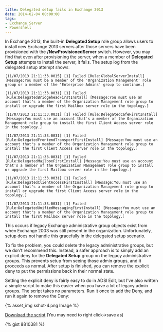 ```yaml
---
title: Delegated setup fails in Exchange 2013
date: 2014-02-04 00:00:00
tags:
- Exchange Server
- Powershell
---
```


In Exchange 2013, the built-in **Delegated Setup** role group allows users to install new Exchange 2013 servers after those servers have been provisioned with the **/NewProvisionedServer** switch. However, you may find that even after provisioning the server, when a member of **Delegated Setup** attempts to install the server, it fails. The setup log from the delegated setup attempt shows:

```
[11/07/2013 21:11:33.0015] [1] Failed [Rule:GlobalServerInstall] [Message:You must be a member of the 'Organization Management' role group or a member of the 'Enterprise Admins' group to continue.]

[11/07/2013 21:11:33.0031] [1] Failed [Rule:DelegatedBridgeheadFirstInstall] [Message:You must use an account that's a member of the Organization Management role group to install or upgrade the first Mailbox server role in the topology.]

[11/07/2013 21:11:33.0031] [1] Failed [Rule:DelegatedCafeFirstInstall] [Message:You must use an account that's a member of the Organization Management role group to install the first Client Access server role in the topology.]

[11/07/2013 21:11:33.0031] [1] Failed [Rule:DelegatedFrontendTransportFirstInstall] [Message:You must use an account that's a member of the Organization Management role group to install the first Client Access server role in the topology.]

[11/07/2013 21:11:33.0031] [1] Failed [Rule:DelegatedMailboxFirstInstall] [Message:You must use an account that's a member of the Organization Management role group to install or upgrade the first Mailbox server role in the topology.]

[11/07/2013 21:11:33.0031] [1] Failed [Rule:DelegatedClientAccessFirstInstall] [Message:You must use an account that's a member of the Organization Management role group to install or upgrade the first Client Access server role in the topology.]

[11/07/2013 21:11:33.0031] [1] Failed [Rule:DelegatedUnifiedMessagingFirstInstall] [Message:You must use an account that's a member of the Organization Management role group to install the first Mailbox server role in the topology.]
```

This occurs if legacy Exchange administrative group objects exist from when Exchange 2003 was still present in the organization. Unfortunately, setup does not handle this gracefully in the delegated setup scenario.

To fix the problem, you could delete the legacy administrative groups, but we don't recommend this. Instead, a safer approach is to simply add an explicit deny for the **Delegated Setup** group on the legacy administrative groups. This prevents setup from seeing those admin groups, and it proceeds as normal. After setup is finished, you can remove the explicit deny to put the permissions back in their normal state.

Setting the explicit deny is fairly easy to do in ADSI Edit, but I've also written a simple script to make this easier when you have a lot of legacy admin groups. The script takes no parameters. Run it once to add the Deny, and run it again to remove the Deny:

{% asset_img sshot-4.png Image %}

[Download the script](https://gist.github.com/bill-long/8810381/raw/de92cc9ac0178f998547c214734ad5daa3800f0f/Fix-DelegatedSetup.ps1) (You may need to right click->save as)

{% gist 8810381 %}
